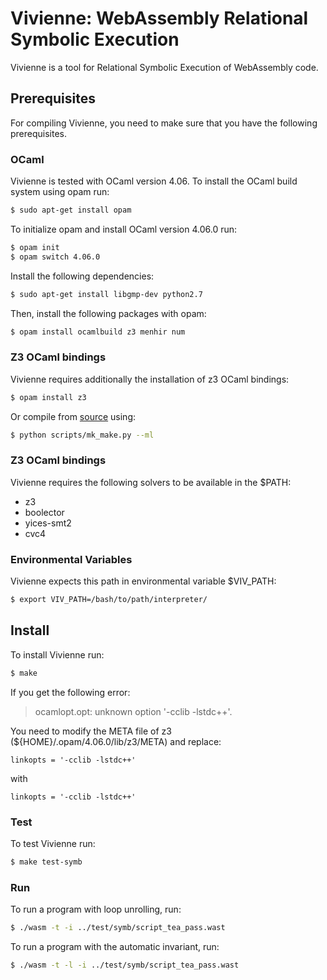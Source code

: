 # Vivienne: WebAssembly Relational Symbolic Execution

Vivienne is a tool for Relational Symbolic Execution of WebAssembly code. 

## Prerequisites 

For compiling Vivienne, you need to make sure that you have the following 
prerequisites.

### OCaml
Vivienne is tested with OCaml version 4.06.
To install the OCaml build system using opam run:
```bash
$ sudo apt-get install opam
```
To initialize opam and install OCaml version 4.06.0 run:

```bash
$ opam init 
$ opam switch 4.06.0
```

Install the following dependencies:
```bash
$ sudo apt-get install libgmp-dev python2.7
```

Then, install the following packages with opam:
```bash
$ opam install ocamlbuild z3 menhir num
```

### Z3 OCaml bindings

Vivienne requires additionally the installation of z3 OCaml bindings:

```bash
$ opam install z3
```

Or compile from [source](https://github.com/Z3Prover/z3) using:

```bash
$ python scripts/mk_make.py --ml
```

### Z3 OCaml bindings

Vivienne requires the following solvers to be available in the $PATH:

- z3
- boolector
- yices-smt2
- cvc4

### Environmental Variables
Vivienne expects this path in environmental variable $VIV_PATH:

```bash
$ export VIV_PATH=/bash/to/path/interpreter/
```

## Install
To install Vivienne run:
```bash
$ make
```
If you get the following error:
> ocamlopt.opt: unknown option '-cclib -lstdc++'.

You need to modify the META file of z3 (${HOME}/.opam/4.06.0/lib/z3/META)
and replace:
```
linkopts = '-cclib -lstdc++'
```
with
```
linkopts = '-cclib -lstdc++'
```


### Test
To test Vivienne run:
```bash
$ make test-symb
```

### Run
To run a program with loop unrolling, run:
```bash
$ ./wasm -t -i ../test/symb/script_tea_pass.wast
```
To run a program with the automatic invariant, run:
```bash
$ ./wasm -t -l -i ../test/symb/script_tea_pass.wast
```

